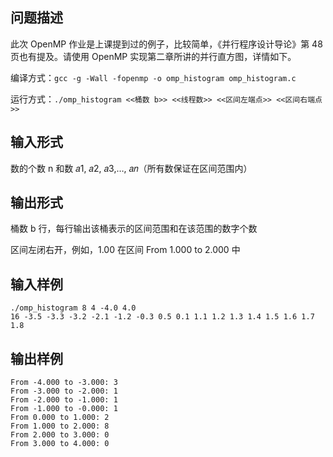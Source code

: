 ## 问题描述

此次 OpenMP 作业是上课提到过的例子，比较简单，《并行程序设计导论》第 48 页也有提及。请使用 OpenMP 实现第二章所讲的并行直方图，详情如下。

编译方式：`gcc -g -Wall -fopenmp -o omp_histogram omp_histogram.c`

运行方式：`./omp_histogram <<桶数 b>> <<线程数>> <<区间左端点>> <<区间右端点>>`

## 输入形式

数的个数 n 和数 𝑎1, 𝑎2, 𝑎3,…, 𝑎𝑛（所有数保证在区间范围内）

## 输出形式

桶数 b 行，每行输出该桶表示的区间范围和在该范围的数字个数

区间左闭右开，例如，1.00 在区间 From 1.000 to 2.000 中

## 输入样例

```
./omp_histogram 8 4 -4.0 4.0
16 -3.5 -3.3 -3.2 -2.1 -1.2 -0.3 0.5 0.1 1.1 1.2 1.3 1.4 1.5 1.6 1.7 1.8
```

## 输出样例

```
From -4.000 to -3.000: 3
From -3.000 to -2.000: 1
From -2.000 to -1.000: 1
From -1.000 to -0.000: 1
From 0.000 to 1.000: 2
From 1.000 to 2.000: 8
From 2.000 to 3.000: 0
From 3.000 to 4.000: 0
```
